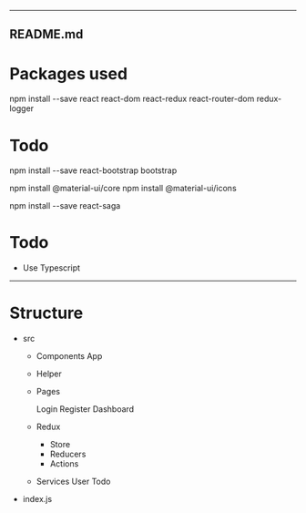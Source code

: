 -------------------------------------------------------------------------------------
README.md
-------------------------------------------------------------------------------------

# Packages used 
npm install --save react react-dom react-redux react-router-dom redux-logger

# Todo

npm install --save react-bootstrap bootstrap

npm install @material-ui/core
npm install @material-ui/icons


npm install --save react-saga

# Todo
- Use Typescript

--------------------------------------------------------------------------------------

# Structure 

- src
    - Components
        App

    - Helper
        

    - Pages
        
        Login
        Register
        Dashboard

    - Redux
        - Store
        - Reducers
        - Actions

    - Services
        User
        Todo


- index.js
